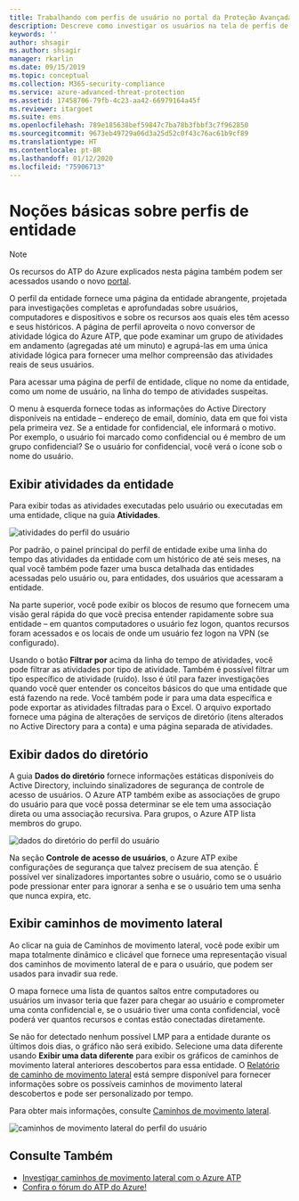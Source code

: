 ```yaml
---
title: Trabalhando com perfis de usuário no portal da Proteção Avançada contra Ameaças do Azure | Microsoft Docs
description: Descreve como investigar os usuários na tela de perfis de usuário no portal do ATP do Azure
keywords: ''
author: shsagir
ms.author: shsagir
manager: rkarlin
ms.date: 09/15/2019
ms.topic: conceptual
ms.collection: M365-security-compliance
ms.service: azure-advanced-threat-protection
ms.assetid: 17458706-79fb-4c23-aa42-66979164a45f
ms.reviewer: itargoet
ms.suite: ems
ms.openlocfilehash: 789e185638bef59847c7ba78b3fbbf3c7f962850
ms.sourcegitcommit: 9673eb49729a06d3a25d52c0f43c76ac61b9cf89
ms.translationtype: HT
ms.contentlocale: pt-BR
ms.lasthandoff: 01/12/2020
ms.locfileid: "75906713"
---
```

# <a name="understanding-entity-profiles"></a>Noções básicas sobre perfis de entidade

> [!NOTE]
> Os recursos do ATP do Azure explicados nesta página também podem ser acessados usando o novo [portal](https://portal.cloudappsecurity.com).

O perfil da entidade fornece uma página da entidade abrangente, projetada para investigações completas e aprofundadas sobre usuários, computadores e dispositivos e sobre os recursos aos quais eles têm acesso e seus históricos. A página de perfil aproveita o novo conversor de atividade lógica do Azure ATP, que pode examinar um grupo de atividades em andamento (agregadas até um minuto) e agrupá-las em uma única atividade lógica para fornecer uma melhor compreensão das atividades reais de seus usuários.

Para acessar uma página de perfil de entidade, clique no nome da entidade, como um nome de usuário, na linha do tempo de atividades suspeitas.

O menu à esquerda fornece todas as informações do Active Directory disponíveis na entidade – endereço de email, domínio, data em que foi vista pela primeira vez. Se a entidade for confidencial, ele informará o motivo. Por exemplo, o usuário foi marcado como confidencial ou é membro de um grupo confidencial?
Se o usuário for confidencial, você verá o ícone sob o nome do usuário.

## <a name="view-entity-activities"></a>Exibir atividades da entidade

Para exibir todas as atividades executadas pelo usuário ou executadas em uma entidade, clique na guia **Atividades**. 

 ![atividades do perfil do usuário](media/user-profile-activities.png)

Por padrão, o painel principal do perfil de entidade exibe uma linha do tempo das atividades da entidade com um histórico de até seis meses, na qual você também pode fazer uma busca detalhada das entidades acessadas pelo usuário ou, para entidades, dos usuários que acessaram a entidade.

Na parte superior, você pode exibir os blocos de resumo que fornecem uma visão geral rápida do que você precisa entender rapidamente sobre sua entidade – em quantos computadores o usuário fez logon, quantos recursos foram acessados e os locais de onde um usuário fez logon na VPN (se configurado). 

Usando o botão **Filtrar por** acima da linha do tempo de atividades, você pode filtrar as atividades por tipo de atividade. Também é possível filtrar um tipo específico de atividade (ruído). Isso é útil para fazer investigações quando você quer entender os conceitos básicos do que uma entidade que está fazendo na rede. Você também pode ir para uma data específica e pode exportar as atividades filtradas para o Excel. O arquivo exportado fornece uma página de alterações de serviços de diretório (itens alterados no Active Directory para a conta) e uma página separada de atividades. 

## <a name="view-directory-data"></a>Exibir dados do diretório

A guia **Dados do diretório** fornece informações estáticas disponíveis do Active Directory, incluindo sinalizadores de segurança de controle de acesso de usuários. O Azure ATP também exibe as associações de grupo do usuário para que você possa determinar se ele tem uma associação direta ou uma associação recursiva. Para grupos, o Azure ATP lista membros do grupo.

 ![dados do diretório do perfil do usuário](media/user-profile-dir-data.png)

Na seção **Controle de acesso de usuários**, o Azure ATP exibe configurações de segurança que talvez precisem de sua atenção. É possível ver sinalizadores importantes sobre o usuário, como se o usuário pode pressionar enter para ignorar a senha e se o usuário tem uma senha que nunca expira, etc. 

## <a name="view-lateral-movement-paths"></a>Exibir caminhos de movimento lateral

Ao clicar na guia de Caminhos de movimento lateral, você pode exibir um mapa totalmente dinâmico e clicável que fornece uma representação visual dos caminhos de movimento lateral de e para o usuário, que podem ser usados para invadir sua rede.

O mapa fornece uma lista de quantos saltos entre computadores ou usuários um invasor teria que fazer para chegar ao usuário e comprometer uma conta confidencial e, se o usuário tiver uma conta confidencial, você poderá ver quantos recursos e contas estão conectadas diretamente.

Se não for detectado nenhum possível LMP para a entidade durante os últimos dois dias, o gráfico não será exibido. Selecione uma data diferente usando **Exibir uma data diferente** para exibir os gráficos de caminhos de movimento lateral anteriores descobertos para essa entidade. O [Relatório de caminho de movimento lateral](reports.md) está sempre disponível para fornecer informações sobre os possíveis caminhos de movimento lateral descobertos e pode ser personalizado por tempo.  

Para obter mais informações, consulte [Caminhos de movimento lateral](use-case-lateral-movement-path.md). 

 ![caminhos de movimento lateral do perfil do usuário](media/user-profile-lateral-movement-paths.png)


## <a name="see-also"></a>Consulte Também

- [Investigar caminhos de movimento lateral com o Azure ATP](use-case-lateral-movement-path.md)
- [Confira o fórum do ATP do Azure!](https://aka.ms/azureatpcommunity)
